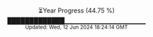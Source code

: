 <p align="center">
⏳Year Progress (44.75 %) <br>
█████████████▁▁▁▁▁▁▁▁▁▁▁▁▁▁▁▁▁ <br>
<sub>Updated: Wed, 12 Jun 2024 18:24:14 GMT</sub>
</p>

